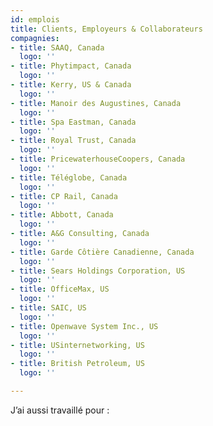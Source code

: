 ```yaml
---
id: emplois
title: Clients, Employeurs & Collaborateurs
compagnies:
- title: SAAQ, Canada
  logo: ''
- title: Phytimpact, Canada
  logo: ''
- title: Kerry, US & Canada
  logo: ''
- title: Manoir des Augustines, Canada
  logo: ''
- title: Spa Eastman, Canada
  logo: ''
- title: Royal Trust, Canada
  logo: ''
- title: PricewaterhouseCoopers, Canada
  logo: ''
- title: Téléglobe, Canada
  logo: ''
- title: CP Rail, Canada
  logo: ''
- title: Abbott, Canada
  logo: ''
- title: A&G Consulting, Canada
  logo: ''
- title: Garde Côtière Canadienne, Canada
  logo: ''
- title: Sears Holdings Corporation, US
  logo: ''
- title: OfficeMax, US
  logo: ''
- title: SAIC, US
  logo: ''
- title: Openwave System Inc., US
  logo: ''
- title: USinternetworking, US
  logo: ''
- title: British Petroleum, US
  logo: ''

---
```

J’ai aussi travaillé pour :